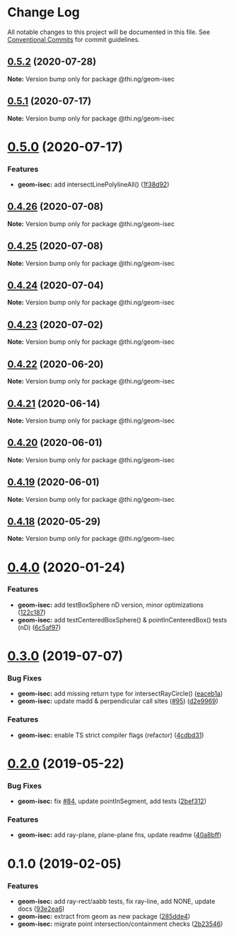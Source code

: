 # Change Log

All notable changes to this project will be documented in this file.
See [Conventional Commits](https://conventionalcommits.org) for commit guidelines.

## [0.5.2](https://github.com/thi-ng/umbrella/compare/@thi.ng/geom-isec@0.5.1...@thi.ng/geom-isec@0.5.2) (2020-07-28)

**Note:** Version bump only for package @thi.ng/geom-isec





## [0.5.1](https://github.com/thi-ng/umbrella/compare/@thi.ng/geom-isec@0.5.0...@thi.ng/geom-isec@0.5.1) (2020-07-17)

**Note:** Version bump only for package @thi.ng/geom-isec





# [0.5.0](https://github.com/thi-ng/umbrella/compare/@thi.ng/geom-isec@0.4.26...@thi.ng/geom-isec@0.5.0) (2020-07-17)


### Features

* **geom-isec:** add intersectLinePolylineAll() ([1f38d92](https://github.com/thi-ng/umbrella/commit/1f38d92e0d88c855251fa14627975b0bb1c7cf39))





## [0.4.26](https://github.com/thi-ng/umbrella/compare/@thi.ng/geom-isec@0.4.25...@thi.ng/geom-isec@0.4.26) (2020-07-08)

**Note:** Version bump only for package @thi.ng/geom-isec





## [0.4.25](https://github.com/thi-ng/umbrella/compare/@thi.ng/geom-isec@0.4.24...@thi.ng/geom-isec@0.4.25) (2020-07-08)

**Note:** Version bump only for package @thi.ng/geom-isec





## [0.4.24](https://github.com/thi-ng/umbrella/compare/@thi.ng/geom-isec@0.4.23...@thi.ng/geom-isec@0.4.24) (2020-07-04)

**Note:** Version bump only for package @thi.ng/geom-isec





## [0.4.23](https://github.com/thi-ng/umbrella/compare/@thi.ng/geom-isec@0.4.22...@thi.ng/geom-isec@0.4.23) (2020-07-02)

**Note:** Version bump only for package @thi.ng/geom-isec





## [0.4.22](https://github.com/thi-ng/umbrella/compare/@thi.ng/geom-isec@0.4.21...@thi.ng/geom-isec@0.4.22) (2020-06-20)

**Note:** Version bump only for package @thi.ng/geom-isec





## [0.4.21](https://github.com/thi-ng/umbrella/compare/@thi.ng/geom-isec@0.4.20...@thi.ng/geom-isec@0.4.21) (2020-06-14)

**Note:** Version bump only for package @thi.ng/geom-isec





## [0.4.20](https://github.com/thi-ng/umbrella/compare/@thi.ng/geom-isec@0.4.19...@thi.ng/geom-isec@0.4.20) (2020-06-01)

**Note:** Version bump only for package @thi.ng/geom-isec





## [0.4.19](https://github.com/thi-ng/umbrella/compare/@thi.ng/geom-isec@0.4.18...@thi.ng/geom-isec@0.4.19) (2020-06-01)

**Note:** Version bump only for package @thi.ng/geom-isec





## [0.4.18](https://github.com/thi-ng/umbrella/compare/@thi.ng/geom-isec@0.4.17...@thi.ng/geom-isec@0.4.18) (2020-05-29)

**Note:** Version bump only for package @thi.ng/geom-isec





# [0.4.0](https://github.com/thi-ng/umbrella/compare/@thi.ng/geom-isec@0.3.10...@thi.ng/geom-isec@0.4.0) (2020-01-24)

### Features

* **geom-isec:** add testBoxSphere nD version, minor optimizations ([122c187](https://github.com/thi-ng/umbrella/commit/122c1876375f638b35f9f576824f2af081008081))
* **geom-isec:** add testCenteredBoxSphere() & pointInCenteredBox() tests (nD) ([6c5af97](https://github.com/thi-ng/umbrella/commit/6c5af97a8da9bce307bc76f956c185c5e75a9e8d))

# [0.3.0](https://github.com/thi-ng/umbrella/compare/@thi.ng/geom-isec@0.2.0...@thi.ng/geom-isec@0.3.0) (2019-07-07)

### Bug Fixes

* **geom-isec:** add missing return type for intersectRayCircle() ([eaceb1a](https://github.com/thi-ng/umbrella/commit/eaceb1a))
* **geom-isec:** update madd & perpendicular call sites ([#95](https://github.com/thi-ng/umbrella/issues/95)) ([d2e9969](https://github.com/thi-ng/umbrella/commit/d2e9969))

### Features

* **geom-isec:** enable TS strict compiler flags (refactor) ([4cdbd31](https://github.com/thi-ng/umbrella/commit/4cdbd31))

# [0.2.0](https://github.com/thi-ng/umbrella/compare/@thi.ng/geom-isec@0.1.16...@thi.ng/geom-isec@0.2.0) (2019-05-22)

### Bug Fixes

* **geom-isec:** fix [#84](https://github.com/thi-ng/umbrella/issues/84), update pointInSegment, add tests ([2bef312](https://github.com/thi-ng/umbrella/commit/2bef312))

### Features

* **geom-isec:** add ray-plane, plane-plane fns, update readme ([40a8bff](https://github.com/thi-ng/umbrella/commit/40a8bff))

# 0.1.0 (2019-02-05)

### Features

* **geom-isec:** add ray-rect/aabb tests, fix ray-line, add NONE, update docs ([93e2ea6](https://github.com/thi-ng/umbrella/commit/93e2ea6))
* **geom-isec:** extract from geom as new package ([285dde4](https://github.com/thi-ng/umbrella/commit/285dde4))
* **geom-isec:** migrate point intersection/containment checks ([2b23546](https://github.com/thi-ng/umbrella/commit/2b23546))
